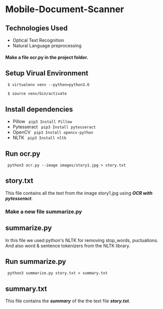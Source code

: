 # Mobile-Document-Scanner
## Technologies Used
- Optical Text Recognition
- Natural Language preprocessing
#### Make a file ocr.py in the project folder.

## Setup Virual Environment
<p><code> $ virtualenv venv --python=python3.6 </code></p>
<code> $ source venv/bin/activate </code>

## Install dependencies
- Pillow
<code> pip3 Install Pillow </code>
- Pytesseract
<code> pip3 Install pytesseract </code>
- OpenCV
<code> pip3 Install opencv-python </code>
- NLTK
<code> pip3 Install nltk </code>

## Run ocr.py
<code> python3 ocr.py --image images/story1.jpg > story.txt </code>

## story.txt
This file contains all the text from the image story1.jpg using ***OCR with pytesseract***.
### Make a new file summarize.py

## summarize.py
In this file we used python's NLTK for removing stop_words, puctuations. And also word & sentence tokenizers from the NLTK library.   

## Run summarize.py
<code> python3 summarize.py story.txt > summary.txt </code>

## summary.txt
This file contains the ***summary*** of the the text file ***story.txt***.
